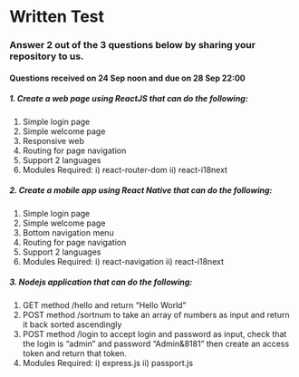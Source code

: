 # Written Test

### Answer 2 out of the 3 questions below by sharing your repository to us.
#### Questions received on 24 Sep noon and due on 28 Sep 22:00
##### 1. Create a web page using ReactJS that can do the following:
  1. Simple login page
  2. Simple welcome page
  3. Responsive web
  4. Routing for page navigation
  5. Support 2 languages
  6. Modules Required:
    i) react-router-dom
    ii) react-i18next
    
##### 2. Create a mobile app using React Native that can do the following:
  1. Simple login page
  2. Simple welcome page
  3. Bottom navigation menu
  4. Routing for page navigation
  5. Support 2 languages
  6. Modules Required: i) react-navigation ii) react-i18next

##### 3. Nodejs application that can do the following:
  1. GET method /hello and return “Hello World”
  2. POST method /sortnum to take an array of numbers as input and return it back
sorted ascendingly
  3. POST method /login to accept login and password as input, check that the login
is “admin” and password “Admin&8181” then create an access token and return
that token.
  4. Modules Required: i) express.js ii) passport.js
